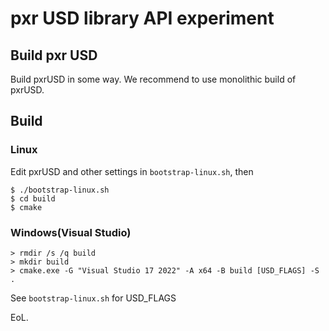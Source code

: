 # pxr USD library API experiment

## Build pxr USD

Build pxrUSD in some way.
We recommend to use monolithic build of pxrUSD.

## Build

### Linux

Edit pxrUSD and other settings in `bootstrap-linux.sh`, then

```
$ ./bootstrap-linux.sh
$ cd build
$ cmake
```

### Windows(Visual Studio)

```
> rmdir /s /q build
> mkdir build
> cmake.exe -G "Visual Studio 17 2022" -A x64 -B build [USD_FLAGS] -S .
```

See `bootstrap-linux.sh` for USD_FLAGS

EoL.
